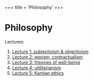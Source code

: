+++
title = 'Philosophy'
+++
# Philosophy

Lectures:
1. [Lecture 1: subjectivism & objectivism](lecture-1-subjectivism-objectivism)
2. [Lecture 2: egoism, contractualism](lecture-2-egoism-contractualism)
3. [Lecture 3: theories of well-being](lecture-3-theories-of-well-being)
4. [Lecture 4: utilitarianism](lecture-4-utilitarianism)
5. [Lecture 5: Kantian ethics](lecture-5-kantian-ethics)